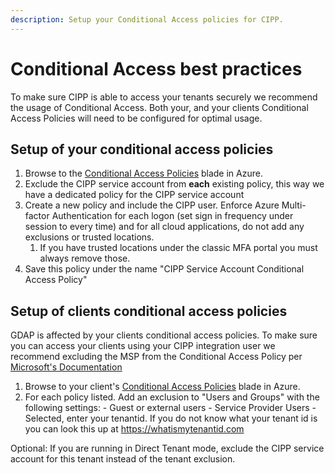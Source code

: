 ```yaml
---
description: Setup your Conditional Access policies for CIPP.
---
```


# Conditional Access best practices

To make sure CIPP is able to access your tenants securely we recommend the usage of Conditional Access. Both your, and your clients Conditional Access Policies will need to be configured for optimal usage.

## Setup of your conditional access policies

1. Browse to the [Conditional Access Policies](https://portal.azure.com/#view/Microsoft_AAD_ConditionalAccess/ConditionalAccessBlade/~/Policies) blade in Azure.
2. Exclude the CIPP service account from **each** existing policy, this way we have a dedicated policy for the CIPP service account
3. Create a new policy and include the CIPP user. Enforce Azure Multi-factor Authentication for each logon (set sign in frequency under session to every time) and for all cloud applications, do not add any exclusions or trusted locations.
   1. If you have trusted locations under the classic MFA portal you must always remove those.
4. Save this policy under the name "CIPP Service Account Conditional Access Policy"

## Setup of clients conditional access policies

GDAP is affected by your clients conditional access policies. To make sure you can access your clients using your CIPP integration user we recommend excluding the MSP from the Conditional Access Policy per [Microsoft's Documentation](https://learn.microsoft.com/en-us/partner-center/gdap-faq#what-is-the-recommended-next-step-if-the-conditional-access-policy-set-by-the-customer-blocks-all-external-access-including-csps-access-aobo-to-the-customers-tenant)

1. Browse to your client's [Conditional Access Policies](https://portal.azure.com/#view/Microsoft_AAD_ConditionalAccess/ConditionalAccessBlade/~/Policies) blade in Azure.
2. For each policy listed. Add an exclusion to "Users and Groups" with the following settings: - Guest or external users - Service Provider Users - Selected, enter your tenantid. If you do not know what your tenant id is you can look this up at https://whatismytenantid.com

Optional: If you are running in Direct Tenant mode, exclude the CIPP service account for this tenant instead of the tenant exclusion.
